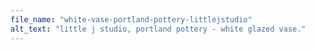 ```yaml
---
file_name: "white-vase-portland-pottery-littlejstudio"
alt_text: "little j studio, portland pottery - white glazed vase."
---
```

